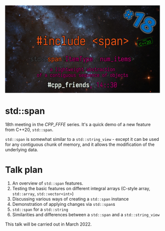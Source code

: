 ![Title slide for CPP_Friends#18](https://raw.githubusercontent.com/agral/Lectures/dev/CPP_FFFE/18_Span/pics/poster/poster_18.jpg)
# std::span
18th meeting in the *CPP\_FFFE* series. It's a quick demo of a new feature from C++20, `std::span`.

`std::span` is somewhat similar to a `std::string_view` - except it can be used for any contiguous chunk of memory,
and it allows the modification of the underlying data.

# Talk plan
1. An overview of `std::span` features.
2. Testing the basic features on different integral arrays (C-style array, `std::array`, `std::vector<int>`)
3. Discussing various ways of creating a `std::span` instance
4. Demonstration of applying changes via `std::span`s
5. `std::span` for a `std::string`
6. Similarities and differences between a `std::span` and a `std::string_view`

This talk will be carried out in March 2022.
